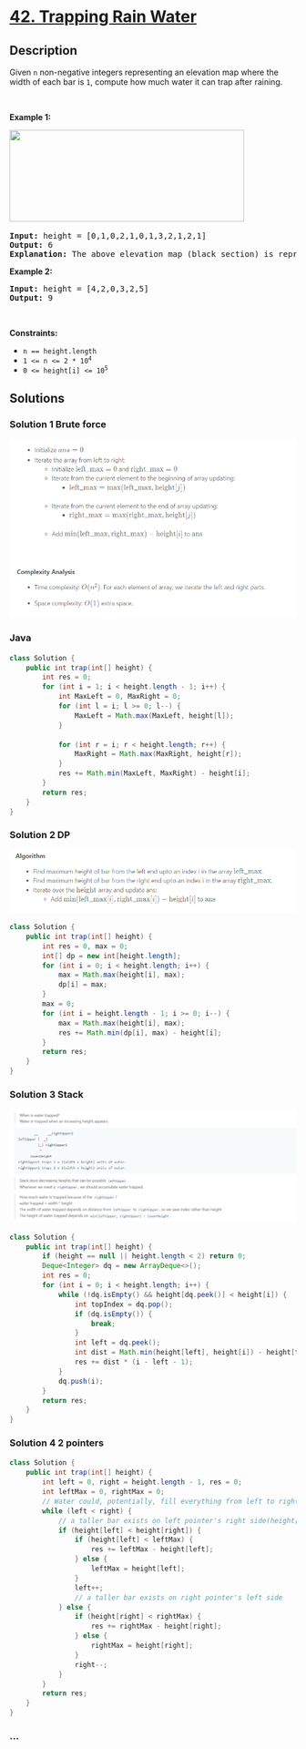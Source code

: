 # [42. Trapping Rain Water](https://leetcode.com/problems/trapping-rain-water)

## Description

<p>Given <code>n</code> non-negative integers representing an elevation map where the width of each bar is <code>1</code>, compute how much water it can trap after raining.</p>

<p>&nbsp;</p>
<p><strong>Example 1:</strong></p>
<img src="https://assets.leetcode.com/uploads/2018/10/22/rainwatertrap.png" style="width: 412px; height: 161px;" />
<pre>
<strong>Input:</strong> height = [0,1,0,2,1,0,1,3,2,1,2,1]
<strong>Output:</strong> 6
<strong>Explanation:</strong> The above elevation map (black section) is represented by array [0,1,0,2,1,0,1,3,2,1,2,1]. In this case, 6 units of rain water (blue section) are being trapped.
</pre>

<p><strong>Example 2:</strong></p>

<pre>
<strong>Input:</strong> height = [4,2,0,3,2,5]
<strong>Output:</strong> 9
</pre>

<p>&nbsp;</p>
<p><strong>Constraints:</strong></p>

<ul>
	<li><code>n == height.length</code></li>
	<li><code>1 &lt;= n &lt;= 2 * 10<sup>4</sup></code></li>
	<li><code>0 &lt;= height[i] &lt;= 10<sup>5</sup></code></li>
</ul>


## Solutions

<!-- tabs:start -->

### Solution 1 Brute force
![img.png](img.png)
### **Java**
```java
class Solution {
    public int trap(int[] height) {
        int res = 0;
        for (int i = 1; i < height.length - 1; i++) {
            int MaxLeft = 0, MaxRight = 0;
            for (int l = i; l >= 0; l--) {
                MaxLeft = Math.max(MaxLeft, height[l]);
            }

            for (int r = i; r < height.length; r++) {
                MaxRight = Math.max(MaxRight, height[r]);
            }
            res += Math.min(MaxLeft, MaxRight) - height[i];
        }
        return res;
    }
}
```
### Solution 2 DP
![img_1.png](img_1.png)
```java
class Solution {
    public int trap(int[] height) {
        int res = 0, max = 0;
        int[] dp = new int[height.length];
        for (int i = 0; i < height.length; i++) {
            max = Math.max(height[i], max);
            dp[i] = max;
        }
        max = 0;
        for (int i = height.length - 1; i >= 0; i--) {
            max = Math.max(height[i], max);
            res += Math.min(dp[i], max) - height[i];
        }
        return res;
    }
}
```
### Solution 3 Stack
![img_2.png](img_2.png)
```java
class Solution {
    public int trap(int[] height) {
        if (height == null || height.length < 2) return 0;
        Deque<Integer> dq = new ArrayDeque<>();
        int res = 0;
        for (int i = 0; i < height.length; i++) {
            while (!dq.isEmpty() && height[dq.peek()] < height[i]) {
                int topIndex = dq.pop();
                if (dq.isEmpty()) {
                    break;
                }
                int left = dq.peek();
                int dist = Math.min(height[left], height[i]) - height[topIndex];
                res += dist * (i - left - 1);
            }
            dq.push(i);
        }
        return res;
    }
}
```
### Solution 4 2 pointers
```java
class Solution {
    public int trap(int[] height) {
        int left = 0, right = height.length - 1, res = 0;
        int leftMax = 0, rightMax = 0;
        // Water could, potentially, fill everything from left to right, if there is nothing in between.
        while (left < right) {
            // a taller bar exists on left pointer's right side(height[leftMax] must less than height[right])
            if (height[left] < height[right]) {
                if (height[left] < leftMax) {
                    res += leftMax - height[left];
                } else {
                    leftMax = height[left];
                }
                left++;
                // a taller bar exists on right pointer's left side
            } else {
                if (height[right] < rightMax) {
                    res += rightMax - height[right];
                } else {
                    rightMax = height[right];
                }
                right--;
            }
        }
        return res;
    }
}
```
### **...**

```

```

<!-- tabs:end -->